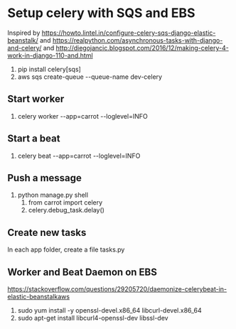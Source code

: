 # Setup celery with SQS and EBS

Inspired by https://howto.lintel.in/configure-celery-sqs-django-elastic-beanstalk/ and https://realpython.com/asynchronous-tasks-with-django-and-celery/ and http://diegojancic.blogspot.com/2016/12/making-celery-4-work-in-django-110-and.html

1. pip install celery[sqs]
1. aws sqs create-queue --queue-name dev-celery

##  Start worker

1. celery worker --app=carrot --loglevel=INFO

## Start a beat

1. celery beat --app=carrot --loglevel=INFO

## Push a message

1. python manage.py shell
   1. from carrot import celery
   1. celery.debug_task.delay()

## Create new tasks

In each app folder, create a file tasks.py

## Worker and Beat Daemon on EBS


https://stackoverflow.com/questions/29205720/daemonize-celerybeat-in-elastic-beanstalkaws

1. sudo yum install -y openssl-devel.x86_64 libcurl-devel.x86_64
1. sudo apt-get install libcurl4-openssl-dev libssl-dev